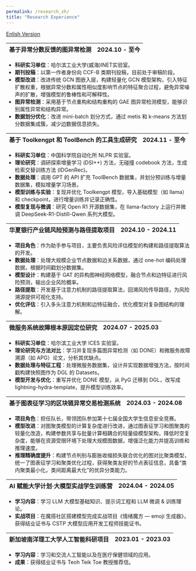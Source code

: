 ```yaml
---
permalink: /research_zh/
title: "Research Experience"
---
```

[Enlish Version](/zjs.github.io/research/)  

**基于异常分数反馈的图异常检测** | 2024.10 - 至今  
:--- | :---  
- **科研实习单位**：哈尔滨工业大学(威海)INET实验室。
- **期刊投稿**：以第一作者身份向 CCF-B 类期刊投稿，目前处于审稿阶段。  
- **模型改进**：改进传统 GCN 图嵌入层，构建轻量化 GCN 模型架构，引入特征扩散权重，根据异常分数和属性相似度影响节点的特征聚合过程，避免异常噪声的扩散，增强模型的鲁棒性和可解释性。  
- **图异常检测**：采用基于节点重构和结构重构的 GAE 图异常检测模型，能够识别属性异常和结构异常。  
- **数据划分优化**：改进 mini-batch 划分方式，通过 metis 和 k-means 方法划分数据集成簇，减少边数据信息损失。

**基于 Toolkengpt 和 ToolBench 的工具生成研究** | 2024.11 - 至今  
:--- | :---  
- **科研实习单位**：中国科学院自动化所 NLPR 实验室。  
- **理论研究**：调研探索增量学习 (DSI++) 方法，无碰撞 codebook 方法，生成检索交替训练方法 (IDGenRec)。  
- **数据处理**：调用 GPT 的 API 扩充 ToolBench 数据集，并划分预训练与增量数据集，模拟增量学习场景。  
- **模型训练与实验**：复现并优化 Toolkengpt 模型，导入基础模型（如 llama）和 checkpoint，进行增量训练并记录正确性。  
- **模型复现与微调**：研究 Open R1 开源数据集，在 llama-factory 上运行并微调 DeepSeek-R1-Distill-Qwen 系列大模型。

**华夏银行产业链风险预测与路径提取项目** | 2024.10 - 2024.11  
:--- | :---  
- **项目角色**：作为助手参与项目，主要负责风险评估模型的构建和路径提取算法的开发。  
- **数据处理**：处理大规模企业节点数据和边关系数据，通过 one-hot 编码处理数据，根据时间戳划分数据集。  
- **模型设计**：构建基于 GAT 的异构图神经网络模型，融合节点和边特征进行风险预测，输出企业风险概率。  
- **路径提取**：开发基于注意力机制的路径提取算法，回溯风险传导路径，为风险溯源提供可视化支持。  
- **优化评估**：引入多头注意力机制和边特征融合，优化模型对复杂图结构的理解。

**微服务系统故障根本原因定位研究** | 2024.07 - 2025.03  
:--- | :---  
- **科研实习单位**：哈尔滨工业大学 ICES 实验室。  
- **理论研究与方法对比**：学习并复现多篇图异常检测（如 DONE）和微服务故障溯源（如 APG）论文，分析其优缺点。  
- **数据处理与特征工程**：处理微服务数据集，设计并实现数据增强方法，按时间戳构建快照图作为 DGL 的 Datasets。  
- **模型开发与优化**：重写并优化 DONE 模型，从 PyG 迁移到 DGL，改写成 lightning-hydra-template，提升模型训练效率。

**基于图表征学习的区块链异常交易检测系统** | 2024.03 - 2024.08  
:--- | :---  
- **项目角色**：担任队长，带领团队参加第十七届全国大学生信息安全竞赛。  
- **模型改进**：对图聚类模型的计算复杂度进行改进，通过图表征学习和图聚类的轻量化改造，构建参数共享与批量计算相耦合的轻量级模型架构，降低时空复杂度，能够在资源受限环境下处理大规模图数据，增强泛化能力并提高训练和推理速度。  
- **推理精确度提升**：构建节点判别与膨胀收缩损失联合优化的图对比聚类模型，统一了图表征学习和聚类优化过程，获得聚类友好的节点表征信息，具备“类内聚类最小化，类间距离最大化”的优异分类能力。

**AI 赋能大学计划·大模型实战学生训练营** | 2024.04 - 2024.05  
:--- | :---  
- **学习内容**：学习 LLM 大模型基础知识、提示词工程和 LLM 微调 & 训练理论。  
- **实战项目**：在魔搭社区搭建模型完成实战项目《情绪魔方 — emoji 生成器》，获得结业证书与 CSTP 大模型应用开发工程师技能证书。

**新加坡南洋理工大学人工智能科研项目** | 2023.01 - 2023.03  
:--- | :---  
- **学习内容**：学习和交流人工智能以及在医疗保健领域的应用。  
- **成果**：获得结业证书与 Teoh Teik Toe 教授推荐信。
